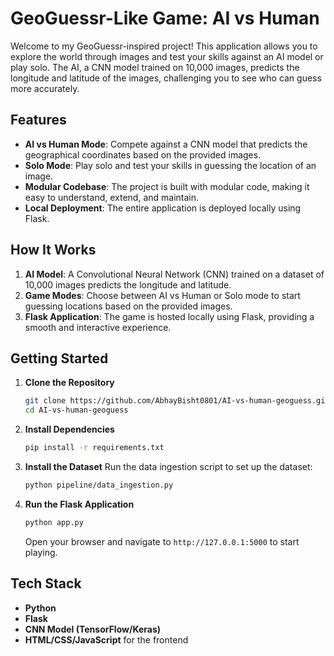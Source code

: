 

# GeoGuessr-Like Game: AI vs Human

Welcome to my GeoGuessr-inspired project! This application allows you to explore the world through images and test your skills against an AI model or play solo. The AI, a CNN model trained on 10,000 images, predicts the longitude and latitude of the images, challenging you to see who can guess more accurately.

## Features
- **AI vs Human Mode**: Compete against a CNN model that predicts the geographical coordinates based on the provided images.
- **Solo Mode**: Play solo and test your skills in guessing the location of an image.
- **Modular Codebase**: The project is built with modular code, making it easy to understand, extend, and maintain.
- **Local Deployment**: The entire application is deployed locally using Flask.

## How It Works
1. **AI Model**: A Convolutional Neural Network (CNN) trained on a dataset of 10,000 images predicts the longitude and latitude.
2. **Game Modes**: Choose between AI vs Human or Solo mode to start guessing locations based on the provided images.
3. **Flask Application**: The game is hosted locally using Flask, providing a smooth and interactive experience.

## Getting Started

1. **Clone the Repository**
   ```bash
   git clone https://github.com/AbhayBisht0801/AI-vs-human-geoguess.git
   cd AI-vs-human-geoguess
   ```

2. **Install Dependencies**
   ```bash
   pip install -r requirements.txt
   ```

3. **Install the Dataset**
   Run the data ingestion script to set up the dataset:
   ```bash
   python pipeline/data_ingestion.py
   ```

4. **Run the Flask Application**
   ```bash
   python app.py
   ```

   Open your browser and navigate to `http://127.0.0.1:5000` to start playing.

## Tech Stack
- **Python**
- **Flask**
- **CNN Model (TensorFlow/Keras)**
- **HTML/CSS/JavaScript** for the frontend

